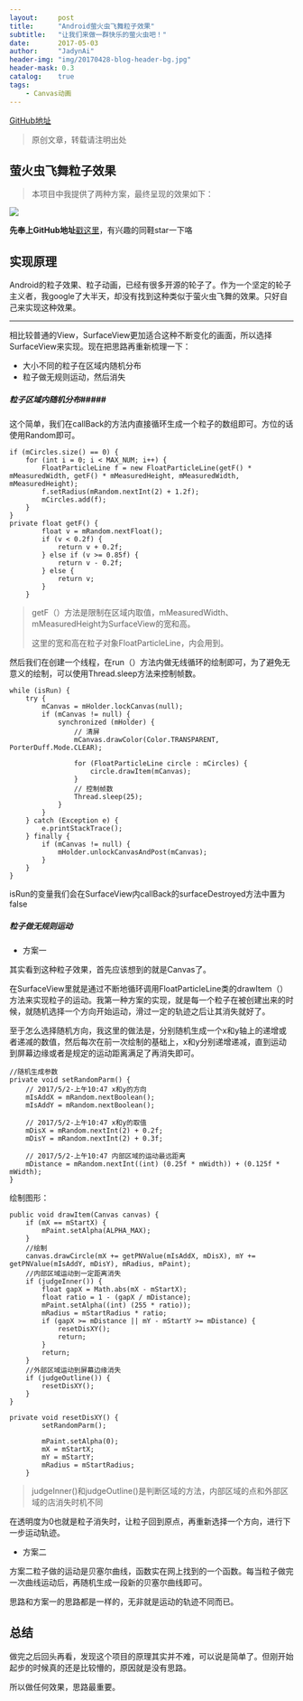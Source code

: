 ```yaml
---
layout:     post
title:      "Android萤火虫飞舞粒子效果"
subtitle:   "让我们来做一群快乐的萤火虫吧！"
date:       2017-05-03
author:     "JadynAi"
header-img: "img/20170428-blog-header-bg.jpg"
header-mask: 0.3
catalog:    true
tags:
    - Canvas动画
---
```


[GitHub地址](https://github.com/JadynAi/Particle)

> 原创文章，转载请注明出处

## 萤火虫飞舞粒子效果
>本项目中我提供了两种方案，最终呈现的效果如下：

![](http://JadynAi.github.io/img/20170428-blog-particle.gif)

**先奉上GitHub地址**[戳这里](https://github.com/JadynAi/Particle)，有兴趣的同鞋star一下咯

## 实现原理

Android的粒子效果、粒子动画，已经有很多开源的轮子了。作为一个坚定的轮子主义者，我google了大半天，却没有找到这种类似于萤火虫飞舞的效果。只好自己来实现这种效果。

---

相比较普通的View，SurfaceView更加适合这种不断变化的画面，所以选择SurfaceView来实现。现在把思路再重新梳理一下：

- 大小不同的粒子在区域内随机分布
- 粒子做无规则运动，然后消失

##### 粒子区域内随机分布#####

这个简单，我们在callBack的方法内直接循环生成一个粒子的数组即可。方位的话使用Random即可。

```
if (mCircles.size() == 0) {
    for (int i = 0; i < MAX_NUM; i++) {
        FloatParticleLine f = new FloatParticleLine(getF() * mMeasuredWidth, getF() * mMeasuredHeight, mMeasuredWidth, mMeasuredHeight);
        f.setRadius(mRandom.nextInt(2) + 1.2f);
        mCircles.add(f);
    }
}
private float getF() {
        float v = mRandom.nextFloat();
        if (v < 0.2f) {
            return v + 0.2f;
        } else if (v >= 0.85f) {
            return v - 0.2f;
        } else {
            return v;
        }
    }
```

> getF（）方法是限制在区域内取值，mMeasuredWidth、mMeasuredHeight为SurfaceView的宽和高。
>
> 这里的宽和高在粒子对象FloatParticleLine，内会用到。

然后我们在创建一个线程，在run（）方法内做无线循环的绘制即可，为了避免无意义的绘制，可以使用Thread.sleep方法来控制帧数。

```
while (isRun) {
    try {
        mCanvas = mHolder.lockCanvas(null);
        if (mCanvas != null) {
            synchronized (mHolder) {
                // 清屏
                mCanvas.drawColor(Color.TRANSPARENT, PorterDuff.Mode.CLEAR);

                for (FloatParticleLine circle : mCircles) {
                    circle.drawItem(mCanvas);
                }
                // 控制帧数
                Thread.sleep(25);
            }
        }
    } catch (Exception e) {
        e.printStackTrace();
    } finally {
        if (mCanvas != null) {
            mHolder.unlockCanvasAndPost(mCanvas);
        }
    }
}
```

isRun的变量我们会在SurfaceView内callBack的surfaceDestroyed方法中置为false

##### 粒子做无规则运动

- 方案一

其实看到这种粒子效果，首先应该想到的就是Canvas了。

在SurfaceView里就是通过不断地循环调用FloatParticleLine类的drawItem（）方法来实现粒子的运动。我第一种方案的实现，就是每一个粒子在被创建出来的时候，就随机选择一个方向开始运动，滑过一定的轨迹之后让其消失就好了。

至于怎么选择随机方向，我这里的做法是，分别随机生成一个x和y轴上的递增或者递减的数值，然后每次在前一次绘制的基础上，x和y分别递增递减，直到运动到屏幕边缘或者是规定的运动距离满足了再消失即可。

```
//随机生成参数
private void setRandomParm() {
    // 2017/5/2-上午10:47 x和y的方向
    mIsAddX = mRandom.nextBoolean();
    mIsAddY = mRandom.nextBoolean();

    // 2017/5/2-上午10:47 x和y的取值
    mDisX = mRandom.nextInt(2) + 0.2f;
    mDisY = mRandom.nextInt(2) + 0.3f;

    // 2017/5/2-上午10:47 内部区域的运动最远距离
    mDistance = mRandom.nextInt((int) (0.25f * mWidth)) + (0.125f * mWidth);
}
```

绘制图形：

```
public void drawItem(Canvas canvas) {
    if (mX == mStartX) {
        mPaint.setAlpha(ALPHA_MAX);
    }
    //绘制
    canvas.drawCircle(mX += getPNValue(mIsAddX, mDisX), mY += getPNValue(mIsAddY, mDisY), mRadius, mPaint);
    //内部区域运动到一定距离消失
    if (judgeInner()) {
        float gapX = Math.abs(mX - mStartX);
        float ratio = 1 - (gapX / mDistance);
        mPaint.setAlpha((int) (255 * ratio));
        mRadius = mStartRadius * ratio;
        if (gapX >= mDistance || mY - mStartY >= mDistance) {
            resetDisXY();
            return;
        }
        return;
    }
    //外部区域运动到屏幕边缘消失
    if (judgeOutline()) {
        resetDisXY();
    }
}

private void resetDisXY() {
        setRandomParm();

        mPaint.setAlpha(0);
        mX = mStartX;
        mY = mStartY;
        mRadius = mStartRadius;
    }
```

> judgeInner()和judgeOutline()是判断区域的方法，内部区域的点和外部区域的店消失时机不同

在透明度为0也就是粒子消失时，让粒子回到原点，再重新选择一个方向，进行下一步运动轨迹。

- 方案二

方案二粒子做的运动是贝塞尔曲线，函数实在网上找到的一个函数。每当粒子做完一次曲线运动后，再随机生成一段新的贝塞尔曲线即可。

思路和方案一的思路都是一样的，无非就是运动的轨迹不同而已。

## 总结

做完之后回头再看，发现这个项目的原理其实并不难，可以说是简单了。但刚开始起步的时候真的还是比较懵的，原因就是没有思路。

所以做任何效果，思路最重要。







